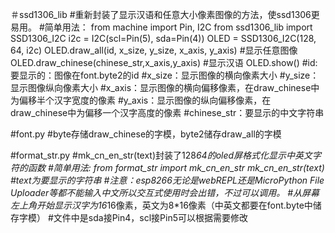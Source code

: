 ＃ssd1306_lib
#重新封装了显示汉语和任意大小像素图像的方法，使ssd1306更易用。
#简单用法：
from machine import Pin, I2C
from ssd1306_lib import SSD1306_I2C
i2c = I2C(scl=Pin(5), sda=Pin(4))
OLED = SSD1306_I2C(128, 64, i2c)
OLED.draw_all(id, x_size, y_size, x_axis, y_axis)   #显示任意图像
OLED.draw_chinese(chinese_str,x_axis,y_axis)        #显示汉语
OLED.show()
#id:要显示的：图像在font.byte2的id
#x_size：显示图像的横向像素大小
#y_size：显示图像纵向像素大小
#x_axis：显示图像的横向偏移像素，在draw_chinese中为偏移半个汉字宽度的像素
#y_axis：显示图像的纵向偏移像素，在draw_chinese中为偏移一个汉字高度的像素
#chinese_str：要显示的中文字符串



#font.py
#byte存储draw_chinese的字模，byte2储存draw_all的字模



#format_str.py
#mk_cn_en_str(text)封装了128*64的oled屏格式化显示中英文字符的函数
#简单用法:
from format_str import mk_cn_en_str
mk_cn_en_str(text)
#text为要显示的字符串
#注意：esp8266无论是webREPL还是MicroPython File Uploader等都不能输入中文所以交互式使用时会出错，不过可以调用。
#从屏幕左上角开始显示汉字为16*16像素，英文为8*16像素（中英文都要在font.byte中储存字模）
#文件中是sda接Pin4，scl接Pin5可以根据需要修改
